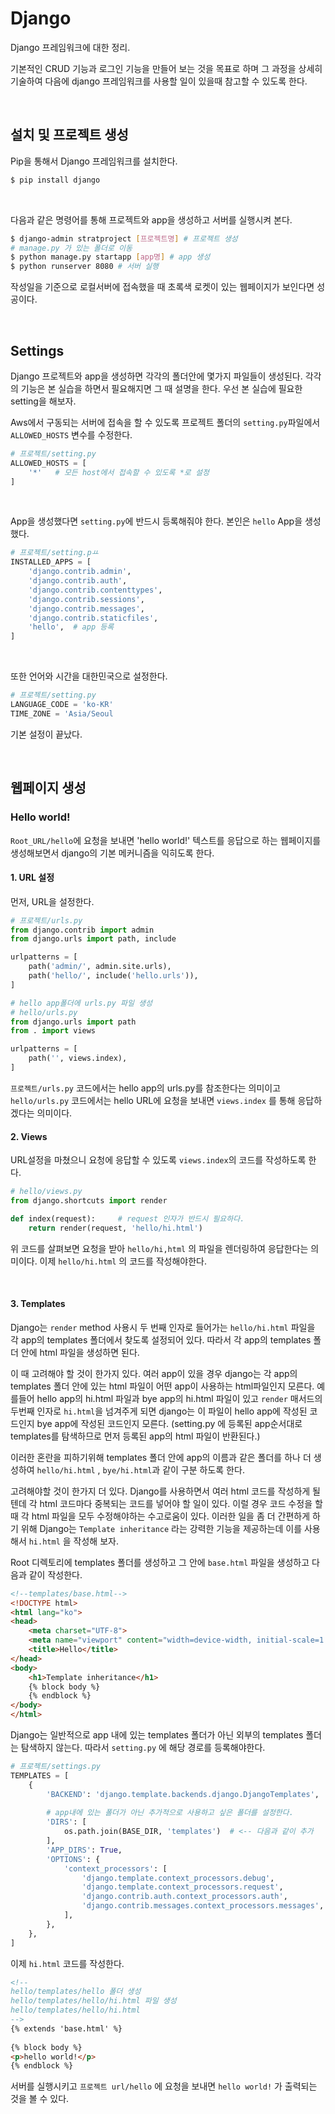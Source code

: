 

# Django

Django 프레임워크에 대한 정리.  

기본적인 CRUD 기능과 로그인 기능을 만들어 보는 것을 목표로 하며 그 과정을 상세히 기술하여 다음에 django 프레임워크를 사용할 일이 있을때 참고할 수 있도록 한다.

​    

## 설치 및 프로젝트 생성

Pip을 통해서 Django 프레임워크를 설치한다. 

```bash
$ pip install django
```

​    

다음과 같은 명령어를 통해 프로젝트와 app을 생성하고 서버를 실행시켜 본다.

```bash
$ django-admin stratproject [프로젝트명] # 프로젝트 생성
# manage.py 가 있는 폴더로 이동
$ python manage.py startapp [app명] # app 생성
$ python runserver 8080 # 서버 실행
```

작성일을 기준으로 로컬서버에 접속했을 때 초록색 로켓이 있는 웹페이지가 보인다면 성공이다.

​    

## Settings

Django 프로젝트와 app을 생성하면 각각의 폴더안에 몇가지 파일들이 생성된다. 각각의 기능은 본 실습을 하면서 필요해지면 그 때 설명을 한다. 우선 본 실습에 필요한 setting을 해보자.  

Aws에서 구동되는 서버에 접속을 할 수 있도록 프로젝트 폴더의 `setting.py`파일에서 `ALLOWED_HOSTS` 변수를 수정한다.

```python
# 프로젝트/setting.py
ALLOWED_HOSTS = [
    '*'   # 모든 host에서 접속할 수 있도록 *로 설정
]
```

​    

App을 생성했다면 `setting.py`에 반드시 등록해줘야 한다. 본인은 `hello` App을 생성했다.

```python
# 프로젝트/setting.pㅛ
INSTALLED_APPS = [
    'django.contrib.admin',
    'django.contrib.auth',
    'django.contrib.contenttypes',
    'django.contrib.sessions',
    'django.contrib.messages',
    'django.contrib.staticfiles',
	'hello',  # app 등록
]
```

​    

또한 언어와 시간을 대한민국으로 설정한다.

```python
# 프로젝트/setting.py
LANGUAGE_CODE = 'ko-KR'
TIME_ZONE = 'Asia/Seoul
```

기본 설정이 끝났다. 

​    

## 웹페이지 생성

###  Hello world!

`Root_URL/hello`에 요청을 보내면 'hello world!' 텍스트를 응답으로 하는 웹페이지를 생성해보면서 django의 기본 메커니즘을 익히도록 한다.  



#### 1. URL 설정

먼저, URL을  설정한다.

```python
# 프로젝트/urls.py
from django.contrib import admin
from django.urls import path, include

urlpatterns = [
    path('admin/', admin.site.urls),
    path('hello/', include('hello.urls')),
]
```

```python
# hello app폴더에 urls.py 파일 생성
# hello/urls.py
from django.urls import path
from . import views

urlpatterns = [
    path('', views.index),
]
```

`프로젝트/urls.py` 코드에서는 hello app의 urls.py를 참조한다는 의미이고 `hello/urls.py` 코드에서는 hello URL에 요청을 보내면  `views.index` 를 통해 응답하겠다는 의미이다.



#### 2. Views

URL설정을 마쳤으니 요청에 응답할 수 있도록 `views.index`의 코드를 작성하도록 한다.

```python
# hello/views.py
from django.shortcuts import render

def index(request):  	# request 인자가 반드시 필요하다.
    return render(request, 'hello/hi.html')
```

위 코드를 살펴보면 요청을 받아 `hello/hi,html` 의 파일을 렌더링하여 응답한다는 의미이다. 이제 `hello/hi.html` 의 코드를 작성해야한다. 

​    

#### 3. Templates

Django는 `render` method 사용시 두 번째 인자로 들어가는 `hello/hi.html` 파일을 각 app의 templates 폴더에서 찾도록 설정되어 있다. 따라서 각 app의 templates 폴더 안에 html 파일을 생성하면 된다. 



이 때 고려해야 할 것이 한가지 있다. 여러 app이 있을 경우 django는 각 app의 templates 폴더 안에 있는 html 파일이 어떤 app이 사용하는 html파일인지 모른다. 예를들어 hello app의 hi.html 파일과 bye app의 hi.html 파일이 있고 `render` 매서드의 두번째 인자로 `hi.html`을 넘겨주게 되면 django는 이 파일이 hello app에 작성된 코드인지 bye app에 작성된 코드인지 모른다. (setting.py 에 등록된 app순서대로 templates를 탐색하므로 먼저 등록된 app의 html 파일이 반환된다.)



이러한 혼란을 피하기위해 templates 폴더 안에 app의 이름과 같은 폴더를 하나 더 생성하여 `hello/hi.html` , `bye/hi.html`과 같이 구분 하도록 한다. 



고려해야할 것이 한가지 더 있다. Django를 사용하면서 여러 html 코드를 작성하게 될텐데 각 html 코드마다 중복되는 코드를 넣어야 할 일이 있다. 이럴 경우 코드 수정을 할 때 각 html 파일을 모두 수정해야하는 수고로움이 있다. 이러한 일을 좀 더 간편하게 하기 위해 Django는 `Template inheritance` 라는 강력한 기능을 제공하는데 이를 사용해서 `hi.html` 을 작성해 보자.



Root 디렉토리에 templates 폴더를 생성하고 그 안에 `base.html` 파일을 생성하고 다음과 같이 작성한다.

```html
<!--templates/base.html-->
<!DOCTYPE html>
<html lang="ko">
<head>
    <meta charset="UTF-8">
    <meta name="viewport" content="width=device-width, initial-scale=1.0">
    <title>Hello</title>
</head>
<body>
    <h1>Template inheritance</h1>
    {% block body %}
    {% endblock %}
</body>
</html>
```





Django는 일반적으로 app 내에 있는 templates 폴더가 아닌 외부의 templates 폴더는 탐색하지 않는다. 따라서 `setting.py` 에 해당 경로를 등록해야한다.

```python
# 프로젝트/settings.py
TEMPLATES = [
    {
        'BACKEND': 'django.template.backends.django.DjangoTemplates',
        
        # app내에 있는 폴더가 아닌 추가적으로 사용하고 싶은 폴더를 설정한다.
        'DIRS': [
            os.path.join(BASE_DIR, 'templates')  # <-- 다음과 같이 추가
        ],
        'APP_DIRS': True,
        'OPTIONS': {
            'context_processors': [
                'django.template.context_processors.debug',
                'django.template.context_processors.request',
                'django.contrib.auth.context_processors.auth',
                'django.contrib.messages.context_processors.messages',
            ],
        },
    },
]
```





이제 `hi.html` 코드를 작성한다.

```html
<!-- 
hello/templates/hello 폴더 생성
hello/templates/hello/hi.html 파일 생성
hello/templates/hello/hi.html
-->
{% extends 'base.html' %}
    
{% block body %}
<p>hello world!</p>
{% endblock %}
```

서버를 실행시키고 `프로젝트 url/hello` 에 요청을 보내면 `hello world!` 가 출력되는 것을 볼 수 있다.



